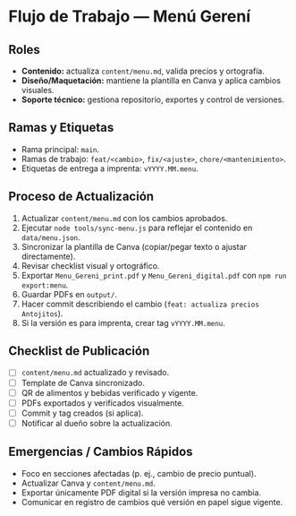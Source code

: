 # Flujo de Trabajo — Menú Gerení

## Roles
- **Contenido:** actualiza `content/menu.md`, valida precios y ortografía.
- **Diseño/Maquetación:** mantiene la plantilla en Canva y aplica cambios visuales.
- **Soporte técnico:** gestiona repositorio, exportes y control de versiones.

## Ramas y Etiquetas
- Rama principal: `main`.
- Ramas de trabajo: `feat/<cambio>`, `fix/<ajuste>`, `chore/<mantenimiento>`.
- Etiquetas de entrega a imprenta: `vYYYY.MM.menu`.

## Proceso de Actualización
1. Actualizar `content/menu.md` con los cambios aprobados.
2. Ejecutar `node tools/sync-menu.js` para reflejar el contenido en `data/menu.json`.
3. Sincronizar la plantilla de Canva (copiar/pegar texto o ajustar directamente).
4. Revisar checklist visual y ortográfico.
5. Exportar `Menu_Gereni_print.pdf` y `Menu_Gereni_digital.pdf` con `npm run export:menu`.
6. Guardar PDFs en `output/`.
7. Hacer commit describiendo el cambio (`feat: actualiza precios Antojitos`).
8. Si la versión es para imprenta, crear tag `vYYYY.MM.menu`.

## Checklist de Publicación
- [ ] `content/menu.md` actualizado y revisado.
- [ ] Template de Canva sincronizado.
- [ ] QR de alimentos y bebidas verificado y vigente.
- [ ] PDFs exportados y verificados visualmente.
- [ ] Commit y tag creados (si aplica).
- [ ] Notificar al dueño sobre la actualización.

## Emergencias / Cambios Rápidos
- Foco en secciones afectadas (p. ej., cambio de precio puntual).
- Actualizar Canva y `content/menu.md`.
- Exportar únicamente PDF digital si la versión impresa no cambia.
- Comunicar en registro de cambios qué versión en papel sigue vigente.
